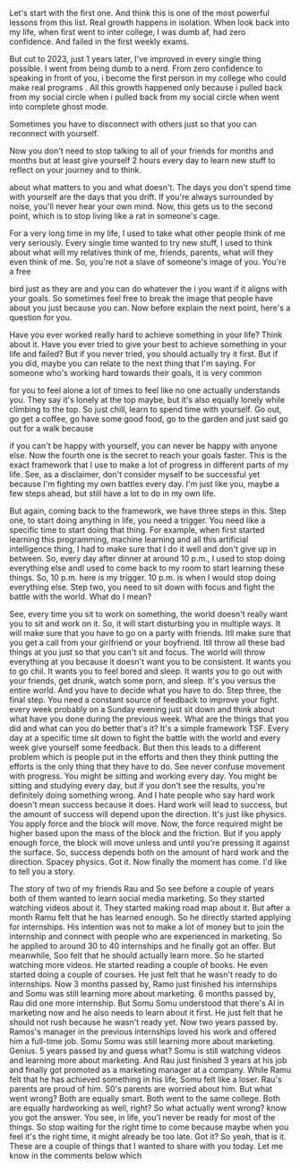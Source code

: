 Let's start with the first one. And think this is one of the most powerful lessons from this list. Real growth happens in isolation. When look back into my life, when first went to inter college, I was dumb af, had zero confidence. And failed in the first weekly exams.

 But cut to 2023, just 1 years later, I've improved in every single thing possible. I went from being dumb to a nerd. From zero confidence to speaking in front of you, i become the first person in my college who could make real programs . All this growth happened only because i pulled back from my social circle when i pulled back from my social circle when went into complete ghost mode. 
 
 Sometimes you have to disconnect with others just so that you can reconnect with yourself. 

Now you don't need to stop talking to all of your friends for months and months but at least give yourself 2 hours every day to learn new stuff to reflect on your journey and to think.

about what matters to you and what doesn't. The days you don't spend time with yourself are the days that you drift. If you're always surrounded by noise, you'll never hear your own mind. Now, this gets us to the second point, which is to stop living like a rat in someone's cage.

For a very long time in my life, I used to take what other people think of me very seriously. Every single time wanted to try new stuff, I used to think about what will my relatives think of me, friends, parents, what will they even think of me. So, you're not a slave of someone's image of you. You're a free

bird just as they are and you can do whatever the i you want if it aligns with your goals. So sometimes feel free to break the image that people have about you just because you can. Now before explain the next point, here's a question for you.

Have you ever worked really hard to achieve something in your life? Think about it. Have you ever tried to give your best to achieve something in your life and failed? But if you never tried, you should actually try it first. But if you did, maybe you can relate to the next thing that I'm saying. For someone who's working hard towards their goals, it is very common

for you to feel alone a lot of times to feel like no one actually understands you. They say it's lonely at the top maybe, but it's also equally lonely while climbing to the top. So just chill, learn to spend time with yourself. Go out, go get a coffee, go have some good food, go to the garden and just said go out for a walk because

if you can't be happy with yourself, you can never be happy with anyone else. Now the fourth one is the secret to reach your goals faster. This is the exact framework that I use to make a lot of progress in different parts of my life. See, as a disclaimer, don't consider myself to be successful yet because I'm fighting my own battles every day. I'm just like you, maybe a few steps ahead, but still have a lot to do in my own life.

But again, coming back to the framework, we have three steps in this. Step one, to start doing anything in life, you need a trigger. You need like a specific time to start doing that thing. For example, when first started learning this programming, machine learning and all this artificial intelligence thing, I had to make sure that I do it well and don't give up in between. So, every day after dinner at around 10 p.m., I used to stop doing everything else andI used to come back to my room to start learning these things. So, 10 p.m. here is my trigger. 10 p.m. is when I would stop doing everything else. Step two, you need to sit down with focus and fight the battle with the world. What do I mean? 

See, every time you sit to work on something, the world doesn't really want you to sit and work on it. So, it will start disturbing you in multiple ways. It will make sure that you have to go on a party with friends. Itll make sure that you get a call from your girlfriend or your boyfriend. Itll throw all these bad things at you just so that you can't sit and focus. The world will throw everything at you because it doesn't want you to be consistent. It wants you to go chil. It wants you to feel bored and sleep. It wants you to go out with your friends, get drunk, watch some porn, and sleep. It's you versus the entire world. And you have to decide what you have to do. Step three, the final step. You need a constant source of feedback to improve your fight. every week probably on a Sunday evening just sit down and think about what have you done during the previous week. What are the things that you did and what can you do better that's it? It's a simple framework TSF. Every day at a specific time sit down to fight the battle with the world and every week give yourself some feedback. But then this leads to a different problem which is people put in the efforts and then they think putting the efforts is the only thing that they have to do. See never confuse movement with progress. You might be sitting and working every day. You might be sitting and studying every day, but if you don't see the results, you're definitely doing something wrong. And I hate people who say hard work doesn't mean success because it does. Hard work will lead to success, but the amount of success will depend upon the direction. It's just like physics. You apply force and the block will move. Now, the force required might be higher based upon the mass of the block and the friction. But if you apply enough force, the block will move unless and until you're pressing it against the surface. So, success depends both on the amount of hard work and the direction. Spacey physics. Got it. Now finally the moment has come. l'd like to tell you a story. 

The story of two of my friends Rau and So see before a couple of years both of them wanted to learn social media marketing. So they started watching videos about it. They started making road map about it. But after a month Ramu felt that he has learned enough. So he directly started applying for internships. His intention was not to make a lot of money but to join the internship and connect with people who are experienced in marketing. So he applied to around 30 to 40 internships and he finally got an offer. But meanwhile, Soo felt that he should actually learn more. So he started watching more videos. He started reading a couple of books. He even started doing a couple of courses. He just felt that he wasn't ready to do internships. Now 3 months passed by, Ramo just finished his internships and Somu was still learning more about marketing. 6 months passed by, Rau did one more internship. But Somu Somu understood that there's Al in marketing now and he also needs to learn about it first. He just felt that he should not rush because he wasn't ready yet. Now two years passed by. Ramos's manager in the previous internships loved his work and offered him a full-time job. Somu Somu was still learning more about marketing. Genius. 5 years passed by and guess what? Somu is still watching videos and learning more about marketing. And Rau just finished 3 years at his job and finally got promoted as a marketing manager at a company. While Ramu felt that he has achieved something in his life, Somu felt like a loser. Rau's parents are proud of him. S0's parents are worried about him. But what went wrong? Both are equally smart. Both went to the same college. Both are equally hardworking as well, right? So what actually went wrong? know you got the answer. You see, in life, you'l never be ready for most of the things. So stop waiting for the right time to come because maybe when you feel it's the right time, it might already be too late. Got it? So yeah, that is it. These are a couple of things that I wanted to share with you today. Let me know in the comments below which